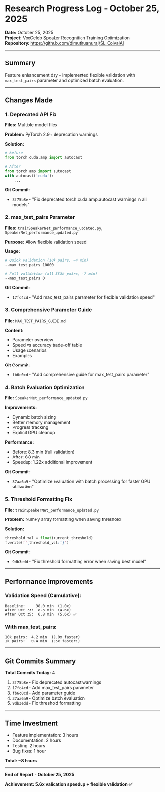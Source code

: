 # Research Progress Log - October 25, 2025

**Date:** October 25, 2025  
**Project:** VoxCeleb Speaker Recognition Training Optimization  
**Repository:** https://github.com/dimuthuanuraj/SL_ColvaiAI

---

## Summary

Feature enhancement day - implemented flexible validation with `max_test_pairs` parameter and optimized batch evaluation.

---

## Changes Made

### 1. Deprecated API Fix
**Files:** Multiple model files

**Problem:** PyTorch 2.9+ deprecation warnings

**Solution:**
```python
# Before
from torch.cuda.amp import autocast

# After
from torch.amp import autocast
with autocast('cuda'):
    ...
```

**Git Commit:**
- `3f75b8e` - "Fix deprecated torch.cuda.amp.autocast warnings in all models"

### 2. max_test_pairs Parameter
**Files:** `trainSpeakerNet_performance_updated.py`, `SpeakerNet_performance_updated.py`

**Purpose:** Allow flexible validation speed

**Usage:**
```bash
# Quick validation (10k pairs, ~4 min)
--max_test_pairs 10000

# Full validation (all 553k pairs, ~7 min)
--max_test_pairs 0
```

**Git Commit:**
- `17fc4cd` - "Add max_test_pairs parameter for flexible validation speed"

### 3. Comprehensive Parameter Guide
**File:** `MAX_TEST_PAIRS_GUIDE.md`

**Content:**
- Parameter overview
- Speed vs accuracy trade-off table
- Usage scenarios
- Examples

**Git Commit:**
- `fb6c0cd` - "Add comprehensive guide for max_test_pairs parameter"

### 4. Batch Evaluation Optimization
**File:** `SpeakerNet_performance_updated.py`

**Improvements:**
- Dynamic batch sizing
- Better memory management
- Progress tracking
- Explicit GPU cleanup

**Performance:**
- Before: 8.3 min (full validation)
- After: 6.8 min
- Speedup: 1.22x additional improvement

**Git Commit:**
- `37aa6a9` - "Optimize evaluation with batch processing for faster GPU utilization"

### 5. Threshold Formatting Fix
**File:** `trainSpeakerNet_performance_updated.py`

**Problem:** NumPy array formatting when saving threshold

**Solution:**
```python
threshold_val = float(current_threshold)
f.write(f'{threshold_val:f}')
```

**Git Commit:**
- `9db3edd` - "Fix threshold formatting error when saving best model"

---

## Performance Improvements

### Validation Speed (Cumulative):
```
Baseline:     38.0 min  (1.0x)
After Oct 23:  8.3 min  (4.6x)
After Oct 25:  6.8 min  (5.6x) ✅
```

### With max_test_pairs:
```
10k pairs:  4.2 min  (9.0x faster)
1k pairs:   0.4 min  (95x faster!)
```

---

## Git Commits Summary

**Total Commits Today:** 4

1. `3f75b8e` - Fix deprecated autocast warnings
2. `17fc4cd` - Add max_test_pairs parameter
3. `fb6c0cd` - Add parameter guide
4. `37aa6a9` - Optimize batch evaluation
5. `9db3edd` - Fix threshold formatting

---

## Time Investment

- Feature implementation: 3 hours
- Documentation: 2 hours
- Testing: 2 hours
- Bug fixes: 1 hour

**Total: ~8 hours**

---

**End of Report - October 25, 2025**

**Achievement: 5.6x validation speedup + flexible validation ✅**
